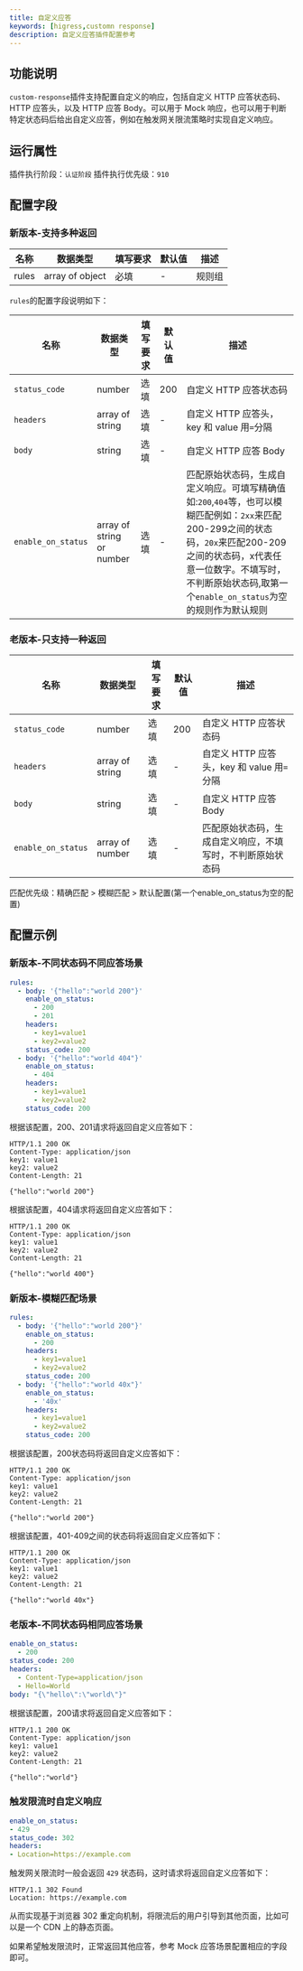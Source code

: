 ```yaml
---
title: 自定义应答
keywords: [higress,customn response]
description: 自定义应答插件配置参考
---
```



## 功能说明
`custom-response`插件支持配置自定义的响应，包括自定义 HTTP 应答状态码、HTTP 应答头，以及 HTTP 应答 Body。可以用于 Mock 响应，也可以用于判断特定状态码后给出自定义应答，例如在触发网关限流策略时实现自定义响应。

## 运行属性

插件执行阶段：`认证阶段`
插件执行优先级：`910`

## 配置字段
### 新版本-支持多种返回
| 名称    | 数据类型             | 填写要求 | 默认值 | 描述                                  |
|-------|------------------|------|-----|-------------------------------------|
| rules | array of object  | 必填   | -   | 规则组                                 |

`rules`的配置字段说明如下：

| 名称                 | 数据类型                      | 填写要求 | 默认值 | 描述                                                                                                                                                   |
|--------------------|---------------------------|------|-----|------------------------------------------------------------------------------------------------------------------------------------------------------|
| `status_code`      | number                    | 选填   | 200 | 自定义 HTTP 应答状态码                                                                                                                                       |
| `headers`          | array of string           | 选填   | -   | 自定义 HTTP 应答头，key 和 value 用`=`分隔                                                                                                                      |
| `body`             | string                    | 选填   | -   | 自定义 HTTP 应答 Body                                                                                                                                     |
| `enable_on_status` | array of string or number | 选填   | -   | 匹配原始状态码，生成自定义响应。可填写精确值如:`200`,`404`等，也可以模糊匹配例如：`2xx`来匹配200-299之间的状态码，`20x`来匹配200-209之间的状态码，x代表任意一位数字。不填写时，不判断原始状态码,取第一个`enable_on_status`为空的规则作为默认规则 |

### 老版本-只支持一种返回
| 名称 | 数据类型 | 填写要求 |  默认值 | 描述                              |
| -------- | -------- |------| -------- |---------------------------------|
|  `status_code`    |  number     | 选填   |   200  | 自定义 HTTP 应答状态码                  |
|  `headers`     |  array of string      | 选填   |   -  | 自定义 HTTP 应答头，key 和 value 用`=`分隔 |
|  `body`      |  string    | 选填   |   -   | 自定义 HTTP 应答 Body                |
|  `enable_on_status`   |  array of number    | 选填   |  -  | 匹配原始状态码，生成自定义响应，不填写时，不判断原始状态码      |

匹配优先级：精确匹配 > 模糊匹配 > 默认配置(第一个enable_on_status为空的配置)

## 配置示例

### 新版本-不同状态码不同应答场景

```yaml
rules:
  - body: '{"hello":"world 200"}'
    enable_on_status:
      - 200
      - 201
    headers:
      - key1=value1
      - key2=value2
    status_code: 200
  - body: '{"hello":"world 404"}'
    enable_on_status:
      - 404
    headers:
      - key1=value1
      - key2=value2
    status_code: 200
```

根据该配置，200、201请求将返回自定义应答如下：

```text
HTTP/1.1 200 OK
Content-Type: application/json
key1: value1
key2: value2
Content-Length: 21

{"hello":"world 200"}
```
根据该配置，404请求将返回自定义应答如下：

```text
HTTP/1.1 200 OK
Content-Type: application/json
key1: value1
key2: value2
Content-Length: 21

{"hello":"world 400"}
```

### 新版本-模糊匹配场景

```yaml
rules:
  - body: '{"hello":"world 200"}'
    enable_on_status:
      - 200
    headers:
      - key1=value1
      - key2=value2
    status_code: 200
  - body: '{"hello":"world 40x"}'
    enable_on_status:
      - '40x'
    headers:
      - key1=value1
      - key2=value2
    status_code: 200
```

根据该配置，200状态码将返回自定义应答如下：

```text
HTTP/1.1 200 OK
Content-Type: application/json
key1: value1
key2: value2
Content-Length: 21

{"hello":"world 200"}
```
根据该配置，401-409之间的状态码将返回自定义应答如下：

```text
HTTP/1.1 200 OK
Content-Type: application/json
key1: value1
key2: value2
Content-Length: 21

{"hello":"world 40x"}
```

### 老版本-不同状态码相同应答场景

```yaml
enable_on_status:
  - 200
status_code: 200
headers:
  - Content-Type=application/json
  - Hello=World
body: "{\"hello\":\"world\"}"
```
根据该配置，200请求将返回自定义应答如下：

```text
HTTP/1.1 200 OK
Content-Type: application/json
key1: value1
key2: value2
Content-Length: 21

{"hello":"world"}
```

### 触发限流时自定义响应

```yaml
enable_on_status: 
- 429
status_code: 302
headers:
- Location=https://example.com
```

触发网关限流时一般会返回 `429` 状态码，这时请求将返回自定义应答如下：

```text
HTTP/1.1 302 Found
Location: https://example.com
```

从而实现基于浏览器 302 重定向机制，将限流后的用户引导到其他页面，比如可以是一个 CDN 上的静态页面。

如果希望触发限流时，正常返回其他应答，参考 Mock 应答场景配置相应的字段即可。
